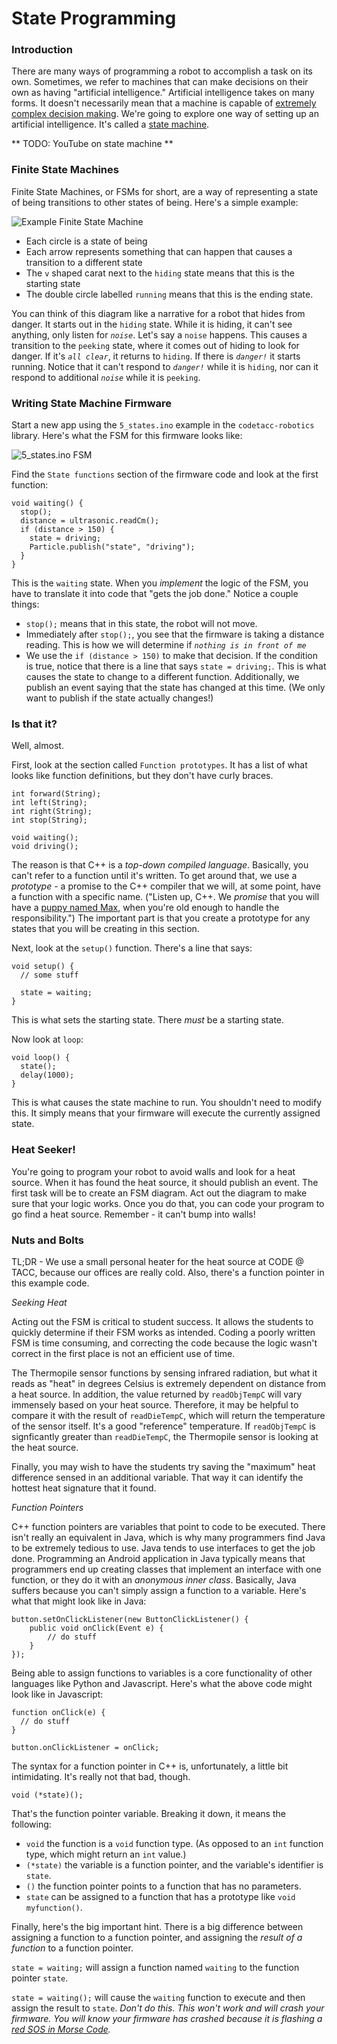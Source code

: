 # State Programming

### Introduction

There are many ways of programming a robot to accomplish a task on its own. Sometimes, we refer to machines that can make decisions on their own as having "artificial intelligence."  Artificial intelligence takes on many forms. It doesn't necessarily mean that a machine is capable of [extremely complex decision making](http://vignette2.wikia.nocookie.net/pixar/images/c/ce/Wall-E_Cubecolors.jpg/revision/latest?cb=20090615011459). We're going to explore one way of setting up an artificial intelligence. It's called a [state machine](https://en.wikipedia.org/wiki/Finite-state_machine).

** TODO: YouTube on state machine **


### Finite State Machines

Finite State Machines, or FSMs for short, are a way of representing a state of being transitions to other states of being. Here's a simple example:

![Example Finite State Machine](./fsm.png)

- Each circle is a state of being
- Each arrow represents something that can happen that causes a transition to a different state
- The `v` shaped carat next to the `hiding` state means that this is the starting state
- The double circle labelled `running` means that this is the ending state.

You can think of this diagram like a narrative for a robot that hides from danger. It starts out in the `hiding` state. While it is hiding, it can't see anything, only listen for _`noise`_. Let's say a `noise` happens. This causes a transition to the `peeking` state, where it comes out of hiding to look for danger. If it's _`all clear`_, it returns to `hiding`. If there is _`danger!`_ it starts running. Notice that it can't respond to _`danger!`_ while it is `hiding`, nor can it respond to additional _`noise`_ while it is `peeking`. 

### Writing State Machine Firmware

Start a new app using the `5_states.ino` example in the `codetacc-robotics` library. Here's what the FSM for this firmware looks like:

![5_states.ino FSM](./5_states.png)

Find the `State functions` section of the firmware code and look at the first function:

```
void waiting() {
  stop();
  distance = ultrasonic.readCm();
  if (distance > 150) {
    state = driving;
    Particle.publish("state", "driving");
  }
}
```

This is the `waiting` state. When you _implement_ the logic of the FSM, you have to translate it into code that "gets the job done." Notice a couple things:

- `stop();` means that in this state, the robot will not move.
- Immediately after `stop();`, you see that the firmware is taking a distance reading. This is how we will determine if _`nothing is in front of me`_
- We use the `if (distance > 150)` to make that decision. If the condition is true, notice that there is a line that says `state = driving;`. This is what causes the state to change to a different function. Additionally, we publish an event saying that the state has changed at this time. (We only want to publish if the state actually changes!)

### Is that it?

Well, almost. 

First, look at the section called `Function prototypes`. It has a list of what looks like function definitions, but they don't have curly braces.

```
int forward(String);
int left(String);
int right(String);
int stop(String);

void waiting();
void driving();
```

The reason is that C++ is a _top-down compiled language_. Basically, you can't refer to a function until it's written. To get around that, we use a _prototype_ - a promise to the C++ compiler that we will, at some point, have a function with a specific name. ("Listen up, C++. We _promise_ that you will have a [puppy named Max](https://i.ytimg.com/vi/Ez2OSSgCMlM/maxresdefault.jpg), when you're old enough to handle the responsibility.") The important part is that you create a prototype for any states that you will be creating in this section.

Next, look at the `setup()` function. There's a line that says:

```
void setup() {
  // some stuff
  
  state = waiting;
}
```
This is what sets the starting state. There _must_ be a starting state.

Now look at `loop`:

```
void loop() {
  state();
  delay(1000);
}
```

This is what causes the state machine to run. You shouldn't need to modify this. It simply means that your firmware will execute the currently assigned state.

### Heat Seeker!

You're going to program your robot to avoid walls and look for a heat source. When it has found the heat source, it should publish an event. The first task will be to create an FSM diagram. Act out the diagram to make sure that your logic works. Once you do that, you can code your program to go find a heat source. Remember - it can't bump into walls!

### Nuts and Bolts

TL;DR - We use a small personal heater for the heat source at CODE @ TACC, because our offices are really cold. Also, there's a function pointer in this example code.

_Seeking Heat_

Acting out the FSM is critical to student success. It allows the students to quickly determine if their FSM works as intended. Coding a poorly written FSM is time consuming, and correcting the code because the logic wasn't correct in the first place is not an efficient use of time.

The Thermopile sensor functions by sensing infrared radiation, but what it reads as "heat" in degrees Celsius is extremely dependent on distance from a heat source. In addition, the value returned by `readObjTempC` will vary immensely based on your heat source. Therefore, it may be helpful to compare it with the result of `readDieTempC`, which will return the temperature of the sensor itself. It's a good "reference" temperature. If `readObjTempC` is signficantly greater than `readDieTempC`, the Thermopile sensor is looking at the heat source.
 
Finally, you may wish to have the students try saving the "maximum" heat difference sensed in an additional variable. That way it can identify the hottest heat signature that it found.

_Function Pointers_

C++ function pointers are variables that point to code to be executed. There isn't really an equivalent in Java, which is why many programmers find Java to be extremely tedious to use. Java tends to use interfaces to get the job done. Programming an Android application in Java typically means that programmers end up creating classes that implement an interface with one function, or they do it with an _anonymous inner class_. Basically, Java suffers because you can't simply assign a function to a variable. Here's what that might look like in Java:

```
button.setOnClickListener(new ButtonClickListener() {
    public void onClick(Event e) {
    	// do stuff
    }
});
```

Being able to assign functions to variables is a core functionality of other languages like Python and Javascript. Here's what the above code might look like in Javascript:

```
function onClick(e) {
  // do stuff
}

button.onClickListener = onClick;
```

The syntax for a function pointer in C++ is, unfortunately, a little bit intimidating. It's really not that bad, though.

```
void (*state)();
```

That's the function pointer variable. Breaking it down, it means the following:

- `void` the function is a `void` function type. (As opposed to an `int` function type, which might return an `int` value.)
- `(*state)` the variable is a function pointer, and the variable's identifier is `state`.
- `()` the function pointer points to a function that has no parameters.
- `state` can be assigned to a function that has a prototype like `void myfunction()`.

Finally, here's the big important hint. There is a big difference between assigning a function to a function pointer, and assigning the _result of a function_ to a function pointer.

`state = waiting;` will assign a function named `waiting` to the function pointer `state`.

`state = waiting();` will cause the `waiting` function to execute and then assign the result to `state`. _Don't do this. This won't work and will crash your firmware. You will know your firmware has crashed because it is flashing a [red SOS in Morse Code](https://docs.particle.io/guide/getting-started/modes/photon/#red-flash-sos)._
